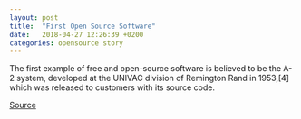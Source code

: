 ```yaml
---
layout: post
title:  "First Open Source Software"
date:   2018-04-27 12:26:39 +0200
categories: opensource story
---
```


The first example of free and open-source software is believed to be the A-2 system, developed at the UNIVAC division of Remington Rand in 1953,[4] which was released to customers with its source code.

[Source](https://en.wikipedia.org/wiki/History_of_free_and_open-source_software)
